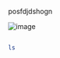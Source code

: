 posfdjdshogn

![image](https://github.com/olivier-durand/index.html/assets/146711112/366a64e6-2068-4dde-974b-7f347ae54eec)
```bash

ls
```
